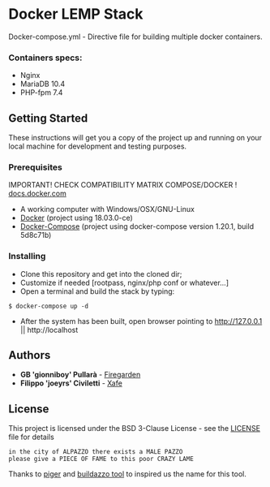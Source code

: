 # Docker LEMP Stack
Docker-compose.yml - Directive file for building multiple docker containers.


### Containers specs:
* Nginx
* MariaDB 10.4
* PHP-fpm 7.4


## Getting Started
These instructions will get you a copy of the project up and running on your local machine for development and testing purposes.


### Prerequisites
IMPORTANT! CHECK COMPATIBILITY MATRIX COMPOSE/DOCKER !
[docs.docker.com](https://docs.docker.com/compose/compose-file/#reference-and-guidelines)

* A working computer with Windows/OSX/GNU-Linux
* [Docker](https://www.docker.io)  (project using 18.03.0-ce)
* [Docker-Compose](https://docs.docker.com/compose) (project using docker-compose version 1.20.1, build 5d8c71b)


### Installing

* Clone this repository and get into the cloned dir;
* Customize if needed [rootpass, nginx/php conf or whatever...]
* Open a terminal and build the stack by typing:

```console
$ docker-compose up -d
```

* After the system has been built, open browser pointing to http://127.0.0.1 || http://localhost

## Authors

* **GB 'gionniboy' Pullarà** - [Firegarden](https://firegarden.co)
* **Filippo 'joeyrs' Civiletti** - [Xafe](https://www.xafe.it)


## License

This project is licensed under the BSD 3-Clause License - see the [LICENSE](LICENSE) file for details


```
in the city of ALPAZZO there exists a MALE PAZZO
please give a PIECE OF FAME to this poor CRAZY LAME
```


Thanks to [piger](https://github.com/piger) and [buildazzo tool](https://github.com/piger/buildazzo) to inspired us the name for this tool.
